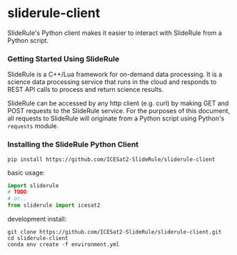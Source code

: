# sliderule-client

SlideRule's Python client makes it easier to interact with SlideRule from a Python script.

### Getting Started Using SlideRule

SlideRule is a C++/Lua framework for on-demand data processing. It is a science data processing service that runs in the cloud and responds to REST API calls to process and return science results.

SlideRule can be accessed by any http client (e.g. curl) by making GET and POST requests to the SlideRule service.  For the purposes of this document, all requests to SlideRule will originate from a Python script using Python's `requests` module.

### Installing the SlideRule Python Client
```
pip install https://github.com/ICESat2-SlideRule/sliderule-client
```

basic usage:
```python
import sliderule
# TODO:
# or..
from sliderule import icesat2
```

development install:
```
git clone https://github.com/ICESat2-SlideRule/sliderule-client.git
cd sliderule-client
conda env create -f environment.yml
```
